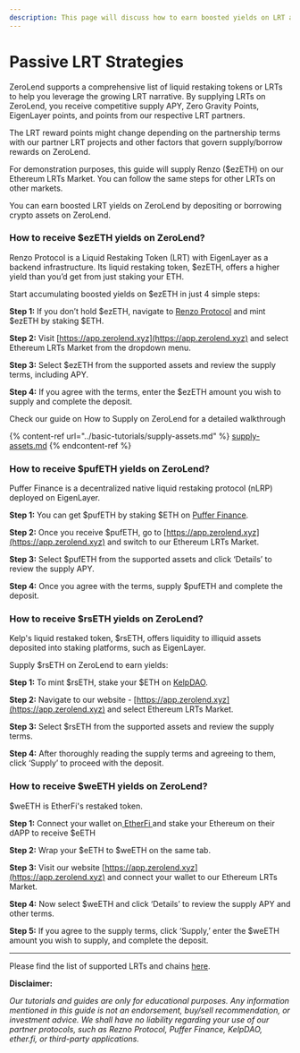 ```yaml
---
description: This page will discuss how to earn boosted yields on LRT assets.
---
```


# Passive LRT Strategies

ZeroLend supports a comprehensive list of liquid restaking tokens or LRTs to help you leverage the growing LRT narrative. By supplying LRTs on ZeroLend, you receive competitive supply APY, Zero Gravity Points, EigenLayer points, and points from our respective LRT partners.

The LRT reward points might change depending on the partnership terms with our partner LRT projects and other factors that govern supply/borrow rewards on ZeroLend.

For demonstration purposes, this guide will supply Renzo ($ezETH) on our Ethereum LRTs Market. You can follow the same steps for other LRTs on other markets.&#x20;

You can earn boosted LRT yields on ZeroLend by depositing or borrowing crypto assets on ZeroLend.&#x20;

### How to receive $ezETH yields on ZeroLend?

Renzo Protocol is a Liquid Restaking Token (LRT) with EigenLayer as a backend infrastructure. Its liquid restaking token, $ezETH, offers a higher yield than you’d get from just staking your ETH.

Start accumulating boosted yields on $ezETH in just 4 simple steps:

**Step 1:** If you don’t hold $ezETH, navigate to [Renzo Protocol](https://www.renzoprotocol.com/) and mint $ezETH by staking $ETH.&#x20;

**Step 2:** Visit [https://app.zerolend.xyz](https://app.zerolend.xyz) and select Ethereum LRTs Market from the dropdown menu.&#x20;

**Step 3:** Select $ezETH from the supported assets and review the supply terms, including APY.&#x20;

**Step 4:** If you agree with the terms, enter the $ezETH amount you wish to supply and complete the deposit.&#x20;

Check our guide on How to Supply on ZeroLend for a detailed walkthrough

{% content-ref url="../basic-tutorials/supply-assets.md" %}
[supply-assets.md](../basic-tutorials/supply-assets.md)
{% endcontent-ref %}

### How to receive $pufETH yields on ZeroLend?

Puffer Finance is a decentralized native liquid restaking protocol (nLRP) deployed on EigenLayer. &#x20;

**Step 1:** You can get $pufETH by staking $ETH on [Puffer Finance](https://www.puffer.fi/).&#x20;

**Step 2:** Once you receive $pufETH, go to [https://app.zerolend.xyz](https://app.zerolend.xyz) and switch to our Ethereum LRTs Market.&#x20;

**Step 3:** Select $pufETH from the supported assets and click ‘Details’ to review the supply APY.&#x20;

**Step 4:** Once you agree with the terms, supply $pufETH and complete the deposit.&#x20;

### How to receive $rsETH yields on ZeroLend?

Kelp's liquid restaked token, $rsETH, offers liquidity to illiquid assets deposited into staking platforms, such as EigenLayer.&#x20;

Supply $rsETH on ZeroLend to earn yields:&#x20;

**Step 1:** To mint $rsETH, stake your $ETH on [KelpDAO](https://www.kelpdao.xyz/).&#x20;

**Step 2:** Navigate to our website - [https://app.zerolend.xyz](https://app.zerolend.xyz) and select Ethereum LRTs Market.&#x20;

**Step 3:** Select $rsETH from the supported assets and review the supply terms.&#x20;

**Step 4:** After thoroughly reading the supply terms and agreeing to them, click ‘Supply’ to proceed with the deposit.&#x20;

### How to receive $weETH yields on ZeroLend?&#x20;

$weETH is EtherFi's restaked token.&#x20;

**Step 1:** Connect your wallet on[ EtherFi ](https://app.ether.fi/eeth)and stake your Ethereum on their dAPP to receive $eETH

**Step 2:** Wrap your $eETH to $weETH on the same tab.

**Step 3:** Visit our website [https://app.zerolend.xyz](https://app.zerolend.xyz) and connect your wallet to our Ethereum LRTs Market. &#x20;

**Step 4:** Now select $weETH and click ‘Details’ to review the supply APY and other terms. &#x20;

**Step 5:** If you agree to the supply terms, click ‘Supply,’ enter the $weETH amount you wish to supply, and complete the deposit.&#x20;



***



Please find the list of supported LRTs and chains [here](../../features/lrt-lending.md#lrts-on-zerolend).&#x20;



**Disclaimer:**&#x20;

_Our tutorials and guides are only for educational purposes. Any information mentioned in this guide is not an endorsement, buy/sell recommendation, or investment advice. We shall have no liability regarding your use of our partner protocols, such as Rezno Protocol, Puffer Finance, KelpDAO, ether.fi, or third-party applications._&#x20;
